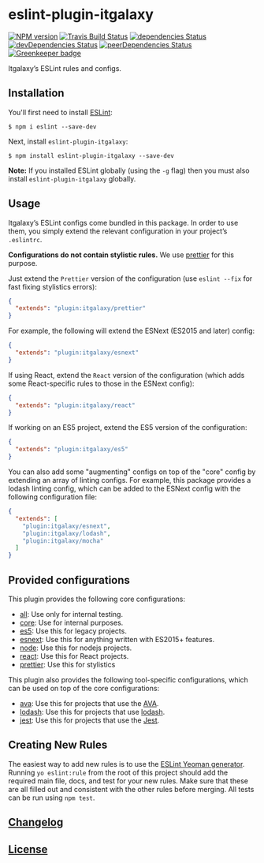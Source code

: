 # eslint-plugin-itgalaxy

[![NPM version](https://img.shields.io/npm/v/eslint-plugin-itgalaxy.svg)](https://www.npmjs.org/package/eslint-plugin-itgalaxy) 
[![Travis Build Status](https://img.shields.io/travis/itgalaxy/eslint-plugin-itgalaxy/master.svg?label=build)](https://travis-ci.org/itgalaxy/eslint-plugin-itgalaxy) 
[![dependencies Status](https://david-dm.org/itgalaxy/eslint-plugin-itgalaxy/status.svg)](https://david-dm.org/itgalaxy/eslint-plugin-itgalaxy) 
[![devDependencies Status](https://david-dm.org/itgalaxy/eslint-plugin-itgalaxy/dev-status.svg)](https://david-dm.org/itgalaxy/eslint-plugin-itgalaxy?type=dev)
[![peerDependencies Status](https://david-dm.org/itgalaxy/eslint-plugin-itgalaxy/peer-status.svg)](https://david-dm.org/itgalaxy/eslint-plugin-itgalaxy?type=peer)
[![Greenkeeper badge](https://badges.greenkeeper.io/itgalaxy/eslint-plugin-itgalaxy.svg)](https://greenkeeper.io/)

Itgalaxy’s ESLint rules and configs.

## Installation

You'll first need to install [ESLint](http://eslint.org):

```shell
$ npm i eslint --save-dev
```

Next, install `eslint-plugin-itgalaxy`:

```shell
$ npm install eslint-plugin-itgalaxy --save-dev
```

**Note:** If you installed ESLint globally (using the `-g` flag) 
then you must also install `eslint-plugin-itgalaxy` globally.

## Usage

Itgalaxy’s ESLint configs come bundled in this package. In order to use them, you simply extend the relevant 
configuration in your project’s `.eslintrc`. 

**Configurations do not contain stylistic rules.** We use [prettier](https://github.com/prettier/prettier) for
this purpose.

Just extend the `Prettier` version of the configuration (use `eslint --fix` for fast fixing stylistics errors):

```json
{
  "extends": "plugin:itgalaxy/prettier"
}
```

For example, the following will extend the ESNext (ES2015 and later) config:

```json
{
  "extends": "plugin:itgalaxy/esnext"
}
```

If using React, extend the `React` version of the configuration 
(which adds some React-specific rules to those in the ESNext config):

```json
{
  "extends": "plugin:itgalaxy/react"
}
```

If working on an ES5 project, extend the ES5 version of the configuration:

```json
{
  "extends": "plugin:itgalaxy/es5"
}
```

You can also add some "augmenting" configs on top of the "core" config by extending an array of linting configs. 
For example, this package provides a lodash linting config, which can be added to the ESNext config 
with the following configuration file:

```json
{
  "extends": [
    "plugin:itgalaxy/esnext",
    "plugin:itgalaxy/lodash",
    "plugin:itgalaxy/mocha"
  ]
}
```

## Provided configurations

This plugin provides the following core configurations:

-   [all](lib/config/all.js): Use only for internal testing.
-   [core](lib/config/core.js): Use for internal purposes.
-   [es5](lib/config/es5.js): Use this for legacy projects.
-   [esnext](lib/config/esnext.js): Use this for anything written with ES2015+ features.
-   [node](lib/config/node.js):  Use this for nodejs projects.
-   [react](lib/config/react.js): Use this for React projects.
-   [prettier](lib/config/prettier.js): Use this for stylistics

This plugin also provides the following tool-specific configurations, which can be used on top 
of the core configurations:

-   [ava](lib/config/ava.js): Use this for projects that use the [AVA](https://github.com/sindresorhus/ava).
-   [lodash](lib/config/lodash.js): Use this for projects that use [lodash](https://lodash.com).
-   [jest](lib/config/jest.js): Use this for projects that use the [Jest](https://github.com/facebook/jest).

## Creating New Rules

The easiest way to add new rules is to use the 
[ESLint Yeoman generator](https://www.npmjs.com/package/generator-eslint). 
Running `yo eslint:rule` from the root of this project should add the required main file, docs, 
and test for your new rules. Make sure that these are all filled out and consistent 
with the other rules before merging. All tests can be run using `npm test`.

## [Changelog](CHANGELOG.md)

## [License](LICENSE)
